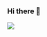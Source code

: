 ### Hi there 👋
![](https://komarev.com/ghpvc/?username=PyLuaCoder)

<!--
**PyLuaCoder/PyLuaCoder** is a ✨ _special_ ✨ repository because its `README.md` (this file) appears on your GitHub profile.
